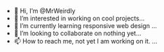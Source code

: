 - 👋 Hi, I’m @MrWeirdly
- 👀 I’m interested in working on cool projects...
- 🌱 I’m currently learning responsive web design ...
- 💞️ I’m looking to collaborate on nothing yet...
- 📫 How to reach me, not yet I am working on it. ...

<!---
chance this later maybe? yes maybe. make sure to learn bro! I mean it!
--->

